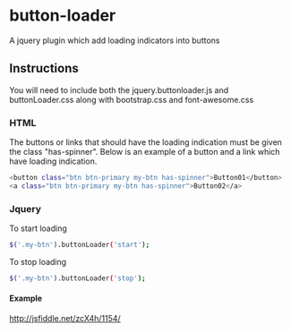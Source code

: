 # button-loader
A jquery plugin which add loading indicators into buttons

## Instructions
You will need to include both the jquery.buttonloader.js and buttonLoader.css along with bootstrap.css and font-awesome.css

### HTML
The buttons or links that should have the loading indication must be given the class "has-spinner".
Below is an example of a button and a link which have loading indication.

```sh
<button class="btn btn-primary my-btn has-spinner">Button01</button>
<a class="btn btn-primary my-btn has-spinner">Button02</a>
```
### Jquery
To start loading
```sh
$('.my-btn').buttonLoader('start');
```
To stop loading
```sh
$('.my-btn').buttonLoader('stop');
```
#### Example
http://jsfiddle.net/zcX4h/1154/
